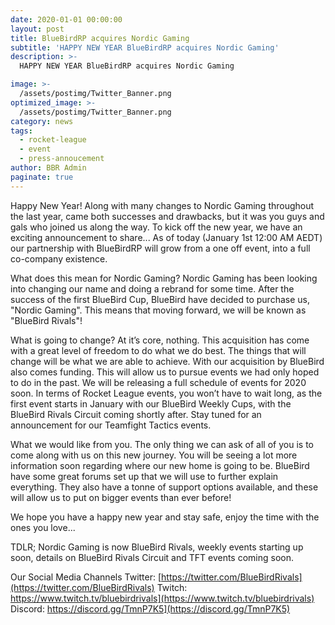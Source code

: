 ```yaml
---
date: 2020-01-01 00:00:00
layout: post
title: BlueBirdRP acquires Nordic Gaming
subtitle: 'HAPPY NEW YEAR BlueBirdRP acquires Nordic Gaming'
description: >-
  HAPPY NEW YEAR BlueBirdRP acquires Nordic Gaming 

image: >-
  /assets/postimg/Twitter_Banner.png
optimized_image: >-
  /assets/postimg/Twitter_Banner.png
category: news
tags:
  - rocket-league
  - event
  - press-annoucement
author: BBR Admin
paginate: true
---
```

Happy New Year!
Along with many changes to Nordic Gaming throughout the last year, came both successes and drawbacks, but it was you guys and gals who joined us along the way.
To kick off the new year, we have an exciting announcement to share... As of today (January 1st 12:00 AM AEDT) our partnership with BlueBirdRP will grow from a one off event, into a full co-company existence.

What does this mean for Nordic Gaming?
Nordic Gaming has been looking into changing our name and doing a rebrand for some time. After the success of the first BlueBird Cup, BlueBird have decided to purchase us, "Nordic Gaming". This means that moving forward, we will be known as "BlueBird Rivals"!

What is going to change?
At it’s core, nothing. This acquisition has come with a great level of freedom to do what we do best. The things that will change will be what we are able to achieve. With our acquisition by BlueBird also comes funding. This will allow us to pursue events we had only hoped to do in the past. We will be releasing a full schedule of events for 2020 soon. In terms of Rocket League events, you won’t have to wait long, as the first event starts in January with our BlueBird Weekly Cups, with the BlueBird Rivals Circuit coming shortly after. Stay tuned for an announcement for our Teamfight Tactics events.

What we would like from you.
The only thing we can ask of all of you is to come along with us on this new journey. You will be seeing a lot more information soon regarding where our new home is going to be. BlueBird have some great forums set up that we will use to further explain everything. They also have a tonne of support options available, and these will allow us to put on bigger events than ever before!

We hope you have a happy new year and stay safe, enjoy the time with the ones you love...

TDLR;
Nordic Gaming is now BlueBird Rivals, weekly events starting up soon, details on BlueBird Rivals Circuit and TFT events coming soon.

Our Social Media Channels
Twitter: [https://twitter.com/BlueBirdRivals](https://twitter.com/BlueBirdRivals)
Twitch: https://www.twitch.tv/bluebirdrivals](https://www.twitch.tv/bluebirdrivals)
Discord: https://discord.gg/TmnP7K5](https://discord.gg/TmnP7K5)

